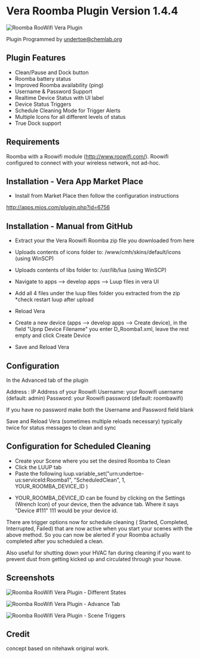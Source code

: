 Vera Roomba Plugin Version 1.4.4
===========
![Roomba RooWifi Vera Plugin](https://dl.dropboxusercontent.com/u/617004/Roomba/APPICON_LG.png "Roomba RooWifi Vera Plugin")

Plugin Programmed by undertoe@chemlab.org

Plugin Features
-----------

- Clean/Pause and Dock button
- Roomba battery status
- Improved Roomba availability (ping)
- Username & Password Support
- Realtime Device Status with UI label
- Device Status Triggers
- Schedule Cleaning Mode for Trigger Alerts
- Multiple Icons for all different levels of status
- True Dock support


Requirements
-----------

Roomba with a Roowifi module (http://www.roowifi.com/).
Roowifi configured to connect with your wireless network, not ad-hoc.

Installation - Vera App Market Place
-----------

- Install from Market Place then follow the configuration instructions

http://apps.mios.com/plugin.php?id=6756

Installation - Manual from GitHub
-----------

- Extract your the Vera Roowifi Roomba zip file you downloaded from here 

- Uploads contents of icons folder to: /www/cmh/skins/default/icons (using WinSCP)

- Uploads contents of libs folder to: /usr/lib/lua (using WinSCP)

- Navigate to apps --> develop apps --> Luup files in vera UI

- Add all 4 files under the luup files folder you extracted from the zip *check restart luup after upload

- Reload Vera

- Create a new device (apps --> develop apps --> Create device), in the field "Upnp Device Filename" you enter D_Roomba1.xml, leave the rest empty and click Create Device

- Save and Reload Vera

Configuration
-----------

In the Advanced tab of the plugin

Address : IP Address of your Roowifi
Username: your Roowifi username (default: admin)
Password: your Roowifi password (default: roombawifi)

If you have no password make both the Username and Password field blank

Save and Reload Vera (sometimes multiple reloads necessary)	typically twice for status messages to clean and sync

Configuration for Scheduled Cleaning
-----------

- Create your Scene where you set the desired Roomba to Clean
- Click the LUUP tab
- Paste the following 
luup.variable_set("urn:undertoe-us:serviceId:Roomba1", "ScheduledClean", 1, YOUR_ROOMBA_DEVICE_ID )

* YOUR_ROOMBA_DEVICE_ID can be found by clicking on the Settings (Wrench Icon) of your device, then the advance tab. Where it says "Device #111" 111 would be your device id.

There are trigger options now for schedule cleaning ( Started, Completed, Interrupted, Failed) that are now active when you
start your scenes with the above method. So you can now be alerted if your Roomba actually completed after you scheduled a clean.

Also useful for shutting down your HVAC fan during cleaning if you want to prevent dust from getting kicked up and circulated through your
house.


Screenshots
-----------

![Roomba RooWifi Vera Plugin - Different States](https://dl.dropboxusercontent.com/u/617004/Roomba/Screenshot-2.jpg "Roomba RooWifi Vera Plugin - Different States")

![Roomba RooWifi Vera Plugin - Advance Tab](https://dl.dropboxusercontent.com/u/617004/Roomba/Screenshot-1.jpg "Roomba RooWifi Vera Plugin - Advance Tab")

![Roomba RooWifi Vera Plugin - Scene Triggers](https://dl.dropboxusercontent.com/u/617004/Roomba/Roomba-Triggers.jpg "Roomba RooWifi Vera Plugin - Scene Triggers")

Credit
-----------

concept based on nitehawk original work.